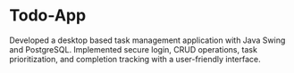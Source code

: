 # Todo-App
Developed a desktop based task management application with Java Swing and PostgreSQL. Implemented secure login, CRUD operations, task prioritization, and completion tracking with a user-friendly interface.
